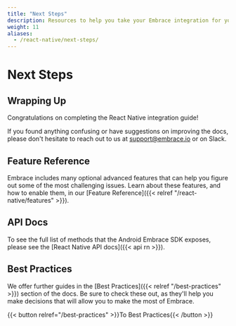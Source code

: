 ```yaml
---
title: "Next Steps"
description: Resources to help you take your Embrace integration for your React Native application to the next level
weight: 11
aliases:
  - /react-native/next-steps/
---
```


# Next Steps

## Wrapping Up

Congratulations on completing the React Native integration guide! 

If you found anything confusing or have suggestions on improving the docs,
please don't hesitate to reach out to us at <support@embrace.io> or on Slack.

## Feature Reference

Embrace includes many optional advanced features that can help you figure out some of 
the most challenging issues. Learn about these features, and how to enable them, in
our [Feature Reference]({{< relref "/react-native/features" >}}).

## API Docs

To see the full list of methods that the Android Embrace SDK exposes, please see
the [React Native API docs]({{< api rn >}}).

## Best Practices

We offer further guides in the [Best Practices]({{< relref "/best-practices" >}}) section of the docs.
Be sure to check these out, as they'll help you make decisions that will allow you to make the most of Embrace.

{{< button relref="/best-practices" >}}To Best Practices{{< /button >}}
